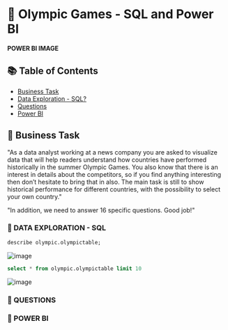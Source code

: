 # 🏅  Olympic Games - SQL and Power BI

**POWER BI IMAGE**

## 📚 Table of Contents
- [Business Task](#-business-task)
- [Data Exploration - SQL?](#-data-exploration---sql)
- [Questions](#-questions)
- [Power BI](#-power-bi)

##  📌 Business Task

"As a data analyst working at a news company you are asked to visualize data that will help readers understand how countries have performed historically in the summer Olympic Games.
You also know that there is an interest in details about the competitors, so if you find anything interesting then don’t hesitate to bring that in also. 
The main task is still to show historical performance for different countries, with the possibility to select your own country."

"In addition, we need to answer 16 specific questions. Good job!"

### 📌 DATA EXPLORATION - SQL

```sql -- Add 3 backticks followed by sql
describe olympic.olympictable;
``` 

![image](https://user-images.githubusercontent.com/87883824/202052022-4638ea48-a711-41e7-8a8c-c8802583273e.png)
```sql
select * from olympic.olympictable limit 10
```
![image](https://user-images.githubusercontent.com/87883824/202052274-019e4efe-a2e2-4b43-be9c-d3407c683991.png)

### 📌 QUESTIONS

### 📌 POWER BI



